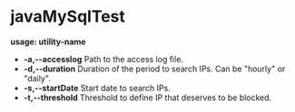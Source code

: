 # javaMySqlTest

**usage: utility-name**
* **-a,--accesslog** <arg>   Path to the access log file.
* **-d,--duration** <arg>    Duration of the period to search IPs. Can be "hourly" or "daily".
* **-s,--startDate** <arg>   Start date to search IPs.
* **-t,--threshold** <arg>   Threshold to define IP that deserves to be blocked.
